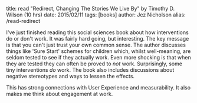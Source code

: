 title: read "Redirect, Changing The Stories We Live By" by Timothy D. Wilson (10 hrs)
date: 2015/02/11
tags: [books]
author: Jez Nicholson
alias: /read-redirect

​​​​I've just finished reading this social sciences book about how interventions do or don't work. It was fairly hard going, but interesting. The key message is that you can't just trust your own common sense. The author discusses things like 'Sure Start' schemes for children​​ which, whilst well-meaning, are seldom tested to see if they actually work. Even more shocking is that when they are tested they can often be proved to *not* work. Surprisingly, some tiny interventions *do* work. The book also includes discussions about negative stereotypes and ways to lessen the effects.

This has strong connections with User Experience and measurability. It also makes me think about engagement at work.